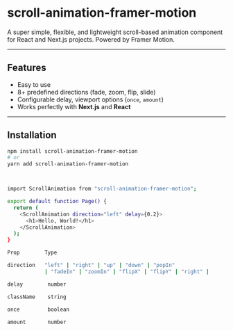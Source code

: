 # scroll-animation-framer-motion

A super simple, flexible, and lightweight scroll-based animation component for React and Next.js projects. Powered by Framer Motion.

---

## Features

- Easy to use
- 8+ predefined directions (fade, zoom, flip, slide)
- Configurable delay, viewport options (`once`, `amount`)
- Works perfectly with **Next.js** and **React**

---

## Installation

```bash
npm install scroll-animation-framer-motion
# or
yarn add scroll-animation-framer-motion



import ScrollAnimation from "scroll-animation-framer-motion";

export default function Page() {
  return (
    <ScrollAnimation direction="left" delay={0.2}>
      <h1>Hello, World!</h1>
    </ScrollAnimation>
  );
}

Prop        Type                                                                          | Default | Description

direction   "left" | "right" | "up" | "down" | "popIn"                                       "right"  Direction or style of animation
            | "fadeIn" | "zoomIn" | "flipX" | "flipY" | "right" |  

delay        number                                                                            0      Delay before the animation starts (in seconds)

className    string                                                                            ""     Custom CSS classes

once         boolean                                                                          true    Animate only once or every time it enters view
                                                                       
amount       number                                                                            0.2    How much of the element must be visible to trigger animation
